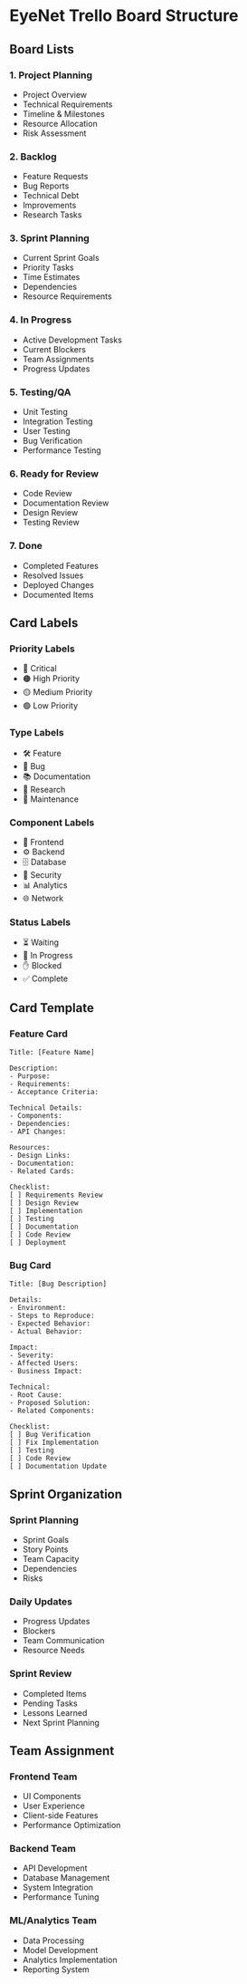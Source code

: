 # EyeNet Trello Board Structure

## Board Lists

### 1. Project Planning
- Project Overview
- Technical Requirements
- Timeline & Milestones
- Resource Allocation
- Risk Assessment

### 2. Backlog
- Feature Requests
- Bug Reports
- Technical Debt
- Improvements
- Research Tasks

### 3. Sprint Planning
- Current Sprint Goals
- Priority Tasks
- Time Estimates
- Dependencies
- Resource Requirements

### 4. In Progress
- Active Development Tasks
- Current Blockers
- Team Assignments
- Progress Updates

### 5. Testing/QA
- Unit Testing
- Integration Testing
- User Testing
- Bug Verification
- Performance Testing

### 6. Ready for Review
- Code Review
- Documentation Review
- Design Review
- Testing Review

### 7. Done
- Completed Features
- Resolved Issues
- Deployed Changes
- Documented Items

## Card Labels

### Priority Labels
- 🔴 Critical
- 🟠 High Priority
- 🟡 Medium Priority
- 🟢 Low Priority

### Type Labels
- 🛠️ Feature
- 🐛 Bug
- 📚 Documentation
- 🔬 Research
- 🔧 Maintenance

### Component Labels
- 🎯 Frontend
- ⚙️ Backend
- 🗄️ Database
- 🔐 Security
- 📊 Analytics
- 🌐 Network

### Status Labels
- ⏳ Waiting
- 🚧 In Progress
- ✋ Blocked
- ✅ Complete

## Card Template

### Feature Card
```
Title: [Feature Name]

Description:
- Purpose:
- Requirements:
- Acceptance Criteria:

Technical Details:
- Components:
- Dependencies:
- API Changes:

Resources:
- Design Links:
- Documentation:
- Related Cards:

Checklist:
[ ] Requirements Review
[ ] Design Review
[ ] Implementation
[ ] Testing
[ ] Documentation
[ ] Code Review
[ ] Deployment
```

### Bug Card
```
Title: [Bug Description]

Details:
- Environment:
- Steps to Reproduce:
- Expected Behavior:
- Actual Behavior:

Impact:
- Severity:
- Affected Users:
- Business Impact:

Technical:
- Root Cause:
- Proposed Solution:
- Related Components:

Checklist:
[ ] Bug Verification
[ ] Fix Implementation
[ ] Testing
[ ] Code Review
[ ] Documentation Update
```

## Sprint Organization

### Sprint Planning
- Sprint Goals
- Story Points
- Team Capacity
- Dependencies
- Risks

### Daily Updates
- Progress Updates
- Blockers
- Team Communication
- Resource Needs

### Sprint Review
- Completed Items
- Pending Tasks
- Lessons Learned
- Next Sprint Planning

## Team Assignment

### Frontend Team
- UI Components
- User Experience
- Client-side Features
- Performance Optimization

### Backend Team
- API Development
- Database Management
- System Integration
- Performance Tuning

### ML/Analytics Team
- Data Processing
- Model Development
- Analytics Implementation
- Reporting System
